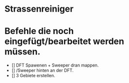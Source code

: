 # Strassenreiniger

# Befehle die noch eingefügt/bearbeitet werden müssen.
- [] DFT Spawenen + Sweeper dran mappen.
- [] /Sweeper hinten an der DFT.
- [] 3 Gebiete erstellen.
